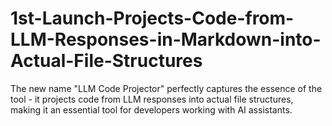 # 1st-Launch-Projects-Code-from-LLM-Responses-in-Markdown-into-Actual-File-Structures
The new name "LLM Code Projector" perfectly captures the essence of the tool - it projects code from LLM responses into actual file structures, making it an essential tool for developers working with AI assistants.
